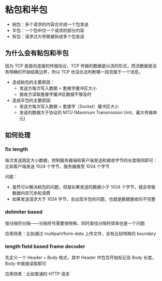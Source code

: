 # 粘包和半包
- 粘包：多个请求的内容合并成一个包发送
- 半包：一个包中仅一个请求的部分内容
- 拆包：请求过大导致被拆成多个包发送

## 为什么会有粘包和半包
因为 TCP 是面向连接的传输协议，TCP 传输的数据是以流的形式，而流数据是没有明确的开始结尾边界，所以 TCP 也没办法判断哪一段流属于一个消息。
- 造成粘包的主要原因：
  - 发送方每次写入数据 < 套接字缓冲区大小 
  - 接收方读取套接字缓冲区数据不够及时
- 造成半包的主要原因 
  - 发送方每次写入数据 > 套接字（Socket）缓冲区大小 
  - 发送的数据大于协议的 MTU (Maximum Transmission Unit，最大传输单元)

## 如何处理
### fix length
每次发送固定大小数据，控制服务器端和客户端发送和接收字节的长度相同即可：比如客户端发送 1024 个字节，服务器接受 1024 个字节

问题：
- 虽然可以解决粘包的问题，但是如果发送的数据小于 1024 个字节，就会导致数据内存冗余和浪费
- 如果发送请求大于 1024 字节，会出现半包的问题，也就是数据接收的不完整

### delimiter based
按分隔符分隔——分隔符号需要很特殊，同时查找分隔符效率也是一个问题

应用场景：比如通过 multipart/form-data 上传文件，会有比较特殊的 boundary

### length field based frame decoder
先定义一个 Header + Body 格式，其中 Header 中包含开始标记及 Body 长度，Body 中直接读取即可

应用场景：比如普通的 HTTP 请求
